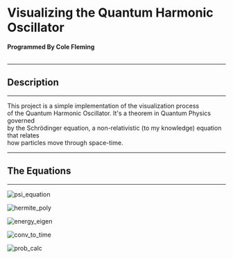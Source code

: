 # Visualizing the Quantum Harmonic Oscillator
**Programmed By Cole Fleming**
<br><br>


---
## **Description**
---
This project is a simple implementation of the visualization process<br>
of the Quantum Harmonic Oscillator. It's a theorem in Quantum Physics governed<br>
by the Schrödinger equation, a non-relativistic (to my knowledge) equation that relates<br>
how particles move through space-time.<br>

---
## **The Equations**
---
<div>

![psi_equation](https://wikimedia.org/api/rest_v1/media/math/render/svg/8dab3fb86520cd6a548f215e376a3e9b4549feac)<br>

![hermite_poly](https://wikimedia.org/api/rest_v1/media/math/render/svg/9a199b131d9946bbe17ddf07c780a6a26d83831e)<br>

![energy_eigen](https://wikimedia.org/api/rest_v1/media/math/render/svg/86cc6f66ce0cf3c08afd4d1bf92433aa7d6d0bb5)<br>

![conv_to_time](https://wikimedia.org/api/rest_v1/media/math/render/svg/462d3daef5f01c9a0c39c90a21c064b52155f32a)<br>

![prob_calc](https://wikimedia.org/api/rest_v1/media/math/render/svg/4ddaf4da12683bdc16d2bf67893f20f9eab035a2)<br>

</div>
